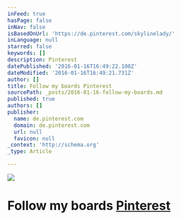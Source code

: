 ```yaml
---
inFeed: true
hasPage: false
inNav: false
isBasedOnUrl: 'https://de.pinterest.com/skylinelady/'
inLanguage: null
starred: false
keywords: []
description: Pinterest
datePublished: '2016-01-16T16:49:22.108Z'
dateModified: '2016-01-16T16:49:21.731Z'
author: []
title: Follow my boards Pinterest
sourcePath: _posts/2016-01-16-follow-my-boards.md
published: true
authors: []
publisher:
  name: de.pinterest.com
  domain: de.pinterest.com
  url: null
  favicon: null
_context: 'http://schema.org'
_type: Article

---
```

![](https://s3-us-west-2.amazonaws.com/the-grid-img/p/43ca66458724a324cada3a8f465196639c186698.gif)

# Follow my boards [Pinterest][0]

[0]: https://www.pinterest.com/skylinelady/